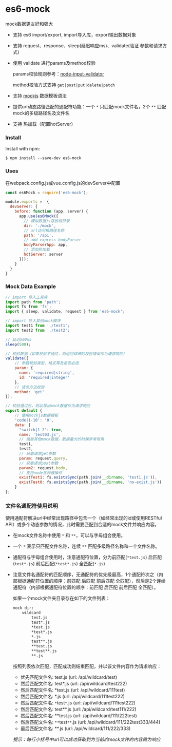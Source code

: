 # es6-mock
mock数据更友好和强大

* 支持 es6 import/export, import导入库，export输出数据对象
* 支持 request、response、sleep(延迟响应ms)、validate(验证 参数和请求方式)
* 使用 validate 进行params及method校验
  
    params校验规则参考：[node-input-validator](https://www.npmjs.com/package/node-input-validator)

    method校验方式支持 ```get|post|put|delete|patch```
  
* 支持 [mockjs](http://mockjs.com/examples.html) 数据模板语法
* 提供url动态路径匹配的通配符功能：一个 ```*``` 只匹配mock文件名，2个 ```**``` 匹配mock的多级路径名及文件名
* 支持 热加载（配置hotServer）

### Install
Install with npm:

`$ npm install --save-dev es6-mock`

### Uses

在webpack.config.js或vue.config.js的devServer中配置

```javascript
const es6Mock = require('es6-mock');

module.exports =  {
  devServer: {
    before: function (app, server) {
      app.use(es6Mock({
        // 模拟数据js存放根目录
        dir: './mock',
        // url访问根路径名称 
        path: '/api',
        // add express bodyParser
        bodyParserApp: app,
        // 添加热加载
        hotServer: server
      }));
    }
  }
}
```

### Mock Data Example

```javascript
// import 导入工具库
import path from 'path';
import fs from 'fs';
import { sleep, validate, request } from 'es6-mock';

// import 导入其他mock模块
import test1 from './test1';
import test2 from './test2';

// 延迟500ms
sleep(500);

// 校验数据（如果校验不通过，则返回详细的校验错误作为请求响应）
validate({
    // 参数校验类型、格式等及是否必选
    param: {
      name: 'required|string',
      id: 'required|integer'
    },
    // 请求方法校验
    method: 'get'
});

// 校验通过后，则以导出mock数据作为请求响应
export default {
    // 使用mockjs数据模板
    'code|1-10': '0',
    data: {
      "switch|1-2": true,
      name: 'test03.js',
      // 组装其他mock数据，数据量大的时候非常有用
      test1,
      test2,
      // 获取请求get参数
      param: request.query,
      // 获取请求post参数
      param2: request.body,
      // 支持node各种骚操作
      existTest1: fs.existsSync(path.join(__dirname, 'test1.js')),
      existTest0: fs.existsSync(path.join(__dirname, 'no-exist.js'))
    }
};
```


### 文件名通配符使用说明
使用通配符解决url中经常出现路径中包含一个（如经常出现的id或使用RESTful API）或多个动态参数的情况，此时需要匹配到合适的mock文件并响应内容。

* 在mock文件名称中使用 ```*``` 和 ```**```，可以与字母组合使用。
* 一个 ```*``` 表示只匹配文件名称，连续 ```**``` 匹配多级路径名称和一个文件名称。
* 通配符与字母组合使用时，注意通配符位置，分为前匹配(```*test.js```) 后匹配(```test*.js```) 前后匹配(```*test*.js```) 全匹配(```*.js```)
* 注意文件名通配符的匹配顺序，无通配符的优先级最高，1个通配符次之（内部根据通配符位置的顺序：前匹配 后匹配 前后匹配 全匹配），然后是2个连续通配符（内部根据通配符位置的顺序：前匹配 后匹配 前后匹配 全匹配）。
  
  如果一个mock文件夹目录存在如下的文件列表：
  
    ```html
    mock dir:
        wildcard
            test.js
            test*.js
            *test.js
            *test*.js
            *.js
            test**.js
            **test.js
            **test**.js
            **.js
    ```
  
  按照列表依次匹配，匹配成功则结束匹配，并以该文件内容作为请求响应：
  * 优先匹配文件名: test.js (url: /api/wildcard/test)
  * 然后匹配文件名: test*.js (url: /api/wildcard/test222)
  * 然后匹配文件名: *test.js (url: /api/wildcard/111test)
  * 然后匹配文件名: *.js (url: /api/wildcard/111test222)
  * 然后匹配文件名: ```*```test```*```.js (url: /api/wildcard/111test222)
  * 然后匹配文件名: test**.js (url: /api/wildcard/test111/222)
  * 然后匹配文件名: **test.js (url: /api/wildcard/111/222test)
  * 然后匹配文件名: ```**```test```**```.js (url: /api/wildcard/111/222test333/444)
  * 最后匹配文件名: **.js (url: /api/wildcard/111/222/333)

  _提示：每行小括号中url可以成功获取到为当前的mock文件的内容做为响应_
